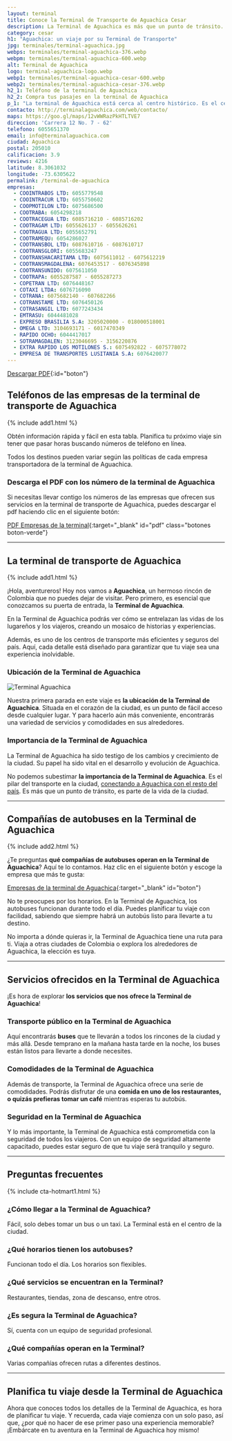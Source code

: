 ```yaml
---
layout: terminal
title: Conoce la Terminal de Transporte de Aguachica Cesar
description: La Terminal de Aguachica es más que un punto de tránsito. Conoce sus empresas transportadoras, servicios y más. ¡Entra ahora!
category: cesar
h1: "Aguachica: un viaje por su Terminal de Transporte"
jpg: terminales/terminal-aguachica.jpg
webps: terminales/terminal-aguachica-376.webp
webpm: terminales/terminal-aguachica-600.webp
alt: Terminal de Aguachica
logo: terminal-aguachica-logo.webp
webp1: terminales/terminal-aguachica-cesar-600.webp
webp2: terminales/terminal-aguachica-cesar-376.webp
h2_1: Teléfono de la terminal de Aguachica
h2_2: Compra tus pasajes en la terminal de Aguachica
p_1: "La terminal de Aguachica está cerca al centro histórico. Es el centro de transporte de toda la región de la costa caribeña colombiana."
contacto: http://terminalaguachica.com/web/contacto/
maps: https://goo.gl/maps/12vWWRazPkHTLTVE7
direccion: 'Carrera 12 No. 7 - 62'
telefono: 6055651370
email: info@terminalaguachica.com
ciudad: Aguachica
postal: 205010
calificacion: 3.9
reviews: 4216
latitude: 8.3061032
longitude: -73.6305622
permalink: /terminal-de-aguachica
empresas:
  - COOINTRABOS LTD: 6055779548
  - COOINTRACUR LTD: 6055750602
  - COOPMOTILON LTD: 6075686500
  - COOTRABA: 6054298218
  - COOTRACEGUA LTD: 6085716210 - 6085716202
  - COOTRAGAM LTD: 6055626137 - 6055626261
  - COOTRAGUA LTD: 6055652791
  - COOTRAMEQU: 6054286027
  - COOTRANSBOL LTD: 6087610716 - 6087610717
  - COOTRANSGLORI: 6055683247
  - COOTRANSHACARITAMA LTD: 6075611012 - 6075612219
  - COOTRANSMAGDALENA: 6076453517 - 6076345898
  - COOTRANSUNIDO: 6075611050
  - COOTRAPA: 6055287587 - 6055287273
  - COPETRAN LTD: 6076448167
  - COTAXI LTDA: 6076716090
  - COTRANA: 6075682140 - 607682266
  - COTRANSTAME LTD: 6076450126
  - COTRASANGIL LTD: 6077243434
  - EMTRASU: 6044481028
  - EXPRESO BRASILIA S.A: 3205020000 - 018000518001
  - OMEGA LTD: 3104693171 - 6017470349
  - RAPIDO OCHO: 6044417017
  - SOTRAMAGDALEN: 3123046695 - 3156220876
  - EXTRA RAPIDO LOS MOTILONES S.: 6075492822 - 6075778072
  - EMPRESA DE TRANSPORTES LUSITANIA S.A: 6076420077
---
```

[Descargar PDF](#pdf){:id="boton"}

## Teléfonos de las empresas de la terminal de transporte de Aguachica

{% include add1.html %}

Obtén información rápida y fácil en esta tabla. Planifica tu próximo viaje sin tener que pasar horas buscando números de teléfono en línea.

Todos los destinos pueden variar según las políticas de cada empresa transportadora de la terminal de Aguachica.

### Descarga el PDF con los número de la terminal de Aguachica

Si necesitas llevar contigo los números de las empresas que ofrecen sus servicios en la terminal de transporte de Aguachica, puedes descargar el pdf haciendo clic en el siguiente botón:

[PDF Empresas de la terminal]({{'assets/pdf-terminal-aguachica.pdf'|relative_url}}){:target="_blank" id="pdf" class="botones boton-verde"}

-----

## La terminal de transporte de Aguachica

{% include add1.html %}

¡Hola, aventureros! Hoy nos vamos a **Aguachica**, un hermoso rincón de Colombia que no puedes dejar de visitar. Pero primero, es esencial que conozcamos su puerta de entrada, la **Terminal de Aguachica**.

En la Terminal de Aguachica podrás ver cómo se entrelazan las vidas de los lugareños y los viajeros, creando un mosaico de historias y experiencias.

Además, es uno de los centros de transporte más eficientes y seguros del país. Aquí, cada detalle está diseñado para garantizar que tu viaje sea una experiencia inolvidable.

### Ubicación de la Terminal de Aguachica

![Terminal Aguachica]({{site.baseurl}}/img/{{page.webp2}} "Terminal transporte Aguachica")

Nuestra primera parada en este viaje es **la ubicación de la Terminal de Aguachica**. Situada en el corazón de la ciudad, es un punto de fácil acceso desde cualquier lugar. Y para hacerlo aún más conveniente, encontrarás una variedad de servicios y comodidades en sus alrededores.

### Importancia de la Terminal de Aguachica

La Terminal de Aguachica ha sido testigo de los cambios y crecimiento de la ciudad. Su papel ha sido vital en el desarrollo y evolución de Aguachica.

No podemos subestimar **la importancia de la Terminal de Aguachica**. Es el pilar del transporte en la ciudad, [conectando a Aguachica con el resto del país]({{'terminales-de-colombia'|relative_url}}). Es más que un punto de tránsito, es parte de la vida de la ciudad.

-----

## Compañías de autobuses en la Terminal de Aguachica

{% include add2.html %}

¿Te preguntas **qué compañías de autobuses operan en la Terminal de Aguachica**? Aquí te lo contamos. Haz clic en el siguiente botón y escoge la empresa que más te gusta:

[Empresas de la terminal de Aguachica]({{page.url}}/{{page.pdf}}){:target="_blank" id="boton"}

No te preocupes por los horarios. En la Terminal de Aguachica, los autobuses funcionan durante todo el día. Puedes planificar tu viaje con facilidad, sabiendo que siempre habrá un autobús listo para llevarte a tu destino.

No importa a dónde quieras ir, la Terminal de Aguachica tiene una ruta para ti. Viaja a otras ciudades de Colombia o explora los alrededores de Aguachica, la elección es tuya.

-----

## Servicios ofrecidos en la Terminal de Aguachica

¡Es hora de explorar **los servicios que nos ofrece la Terminal de Aguachica**!

### Transporte público en la Terminal de Aguachica

Aquí encontrarás **buses** que te llevarán a todos los rincones de la ciudad y más allá. Desde temprano en la mañana hasta tarde en la noche, los buses están listos para llevarte a donde necesites.

### Comodidades de la Terminal de Aguachica

Además de transporte, la Terminal de Aguachica ofrece una serie de comodidades. Podrás disfrutar de una **comida en uno de los restaurantes, o quizás prefieras tomar un café** mientras esperas tu autobús.

### Seguridad en la Terminal de Aguachica

Y lo más importante, la Terminal de Aguachica está comprometida con la seguridad de todos los viajeros. Con un equipo de seguridad altamente capacitado, puedes estar seguro de que tu viaje será tranquilo y seguro.

-----

## Preguntas frecuentes

{% include cta-hotmart1.html %}

### ¿Cómo llegar a la Terminal de Aguachica?

Fácil, solo debes tomar un bus o un taxi. La Terminal está en el centro de la ciudad.

### ¿Qué horarios tienen los autobuses?

Funcionan todo el día. Los horarios son flexibles.

### ¿Qué servicios se encuentran en la Terminal?

Restaurantes, tiendas, zona de descanso, entre otros.

### ¿Es segura la Terminal de Aguachica?

Sí, cuenta con un equipo de seguridad profesional.

### ¿Qué compañías operan en la Terminal?

Varias compañías ofrecen rutas a diferentes destinos.

-----

## Planifica tu viaje desde la Terminal de Aguachica

Ahora que conoces todos los detalles de la Terminal de Aguachica, es hora de planificar tu viaje. Y recuerda, cada viaje comienza con un solo paso, así que, ¿por qué no hacer de ese primer paso una experiencia memorable? ¡Embárcate en tu aventura en la Terminal de Aguachica hoy mismo!
